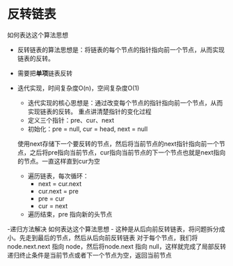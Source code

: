 # 反转链表
如何表达这个算法思想
- 反转链表的算法思想是：将链表的每个节点的指针指向前一个节点，从而实现链表的反转。

- 需要把**单项**链表反转

- 迭代实现，时间复杂度O(n)，空间复杂度O(1)
    - 迭代实现的核心思想是：通过改变每个节点的指针指向前一个节点，从而实现链表的反转。
    重点讲清楚指针的变化过程 
    - 定义三个指针：pre、cur、next
    - 初始化：pre = null, cur = head, next = null

    使用next存储下一个要反转的节点，然后将当前节点的next指针指向前一个节点，之后将pre指向当前节点，cur指向当前节点的下一个节点也就是next指向的节点。一直这样直到cur为空
    - 遍历链表，每次循环：
        - next = cur.next
        - cur.next = pre
        - pre = cur
        - cur = next
    - 遍历结束，pre 指向新的头节点

-递归方法解决
    如何表达这个算法思想
    - 这种是从后向前反转链表，将问题拆分成小。先走到最后的节点，然后从后向前反转链表
        对于每个节点，我们将node.next.next 指向 node，然后将node.next 指向 null，这样就完成了局部反转
        递归终止条件是当前节点或者下一个节点为空，返回当前节点
        
    